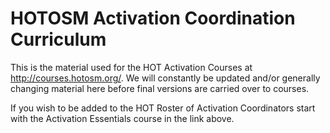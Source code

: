 # HOTOSM Activation Coordination Curriculum

This is the material used for the HOT Activation Courses at http://courses.hotosm.org/. We will constantly be updated and/or generally changing material here before final versions are carried over to courses.

If you wish to be added to the HOT Roster of Activation Coordinators start with the Activation Essentials course in the link above.
